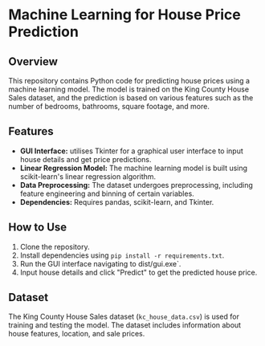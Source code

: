 # Machine Learning for House Price Prediction

## Overview
This repository contains Python code for predicting house prices using a machine learning model. The model is trained on the King County House Sales dataset, and the prediction is based on various features such as the number of bedrooms, bathrooms, square footage, and more.

## Features
- **GUI Interface:** utilises Tkinter for a graphical user interface to input house details and get price predictions.
- **Linear Regression Model:** The machine learning model is built using scikit-learn's linear regression algorithm.
- **Data Preprocessing:** The dataset undergoes preprocessing, including feature engineering and binning of certain variables.
- **Dependencies:** Requires pandas, scikit-learn, and Tkinter.

## How to Use
1. Clone the repository.
2. Install dependencies using `pip install -r requirements.txt`.
3. Run the GUI interface navigating to dist/gui.exe`.
4. Input house details and click "Predict" to get the predicted house price.

## Dataset
The King County House Sales dataset (`kc_house_data.csv`) is used for training and testing the model. The dataset includes information about house features, location, and sale prices.



